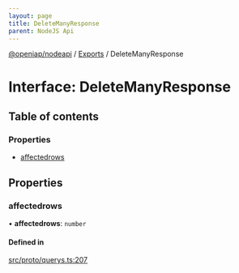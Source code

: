 ```yaml
---
layout: page
title: DeleteManyResponse
parent: NodeJS Api
---
```

[@openiap/nodeapi](../README.html) / [Exports](../modules.html) / DeleteManyResponse

# Interface: DeleteManyResponse

## Table of contents

### Properties

- [affectedrows](DeleteManyResponse.html#affectedrows)

## Properties

### affectedrows

• **affectedrows**: `number`

#### Defined in

[src/proto/querys.ts:207](https://github.com/openiap/nodeapi/blob/a6b5438/src/proto/querys.ts#L207)
